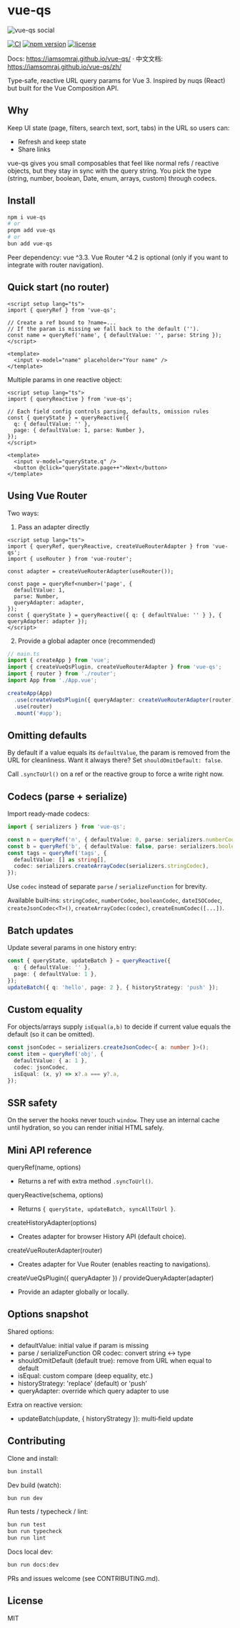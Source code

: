 # vue-qs

![vue-qs social](https://iamsomraj.github.io/vue-qs/banner.svg)

[![CI](https://github.com/iamsomraj/vue-qs/actions/workflows/ci.yml/badge.svg?branch=main)](https://github.com/iamsomraj/vue-qs/actions/workflows/ci.yml) [![npm version](https://img.shields.io/npm/v/vue-qs.svg)](https://www.npmjs.com/package/vue-qs) [![license](https://img.shields.io/badge/license-MIT-blue.svg)](LICENSE)

Docs: https://iamsomraj.github.io/vue-qs/ · 中文文档: https://iamsomraj.github.io/vue-qs/zh/

Type‑safe, reactive URL query params for Vue 3. Inspired by nuqs (React) but built for the Vue Composition API.

## Why

Keep UI state (page, filters, search text, sort, tabs) in the URL so users can:

- Refresh and keep state
- Share links

vue-qs gives you small composables that feel like normal refs / reactive objects, but they stay in sync with the query string. You pick the type (string, number, boolean, Date, enum, arrays, custom) through codecs.

## Install

```sh
npm i vue-qs
# or
pnpm add vue-qs
# or
bun add vue-qs
```

Peer dependency: vue ^3.3. Vue Router ^4.2 is optional (only if you want to integrate with router navigation).

## Quick start (no router)

```vue
<script setup lang="ts">
import { queryRef } from 'vue-qs';

// Create a ref bound to ?name=...
// If the param is missing we fall back to the default ('').
const name = queryRef('name', { defaultValue: '', parse: String });
</script>

<template>
  <input v-model="name" placeholder="Your name" />
</template>
```

Multiple params in one reactive object:

```vue
<script setup lang="ts">
import { queryReactive } from 'vue-qs';

// Each field config controls parsing, defaults, omission rules
const { queryState } = queryReactive({
  q: { defaultValue: '' },
  page: { defaultValue: 1, parse: Number },
});
</script>

<template>
  <input v-model="queryState.q" />
  <button @click="queryState.page++">Next</button>
</template>
```

## Using Vue Router

Two ways:

1. Pass an adapter directly

```vue
<script setup lang="ts">
import { queryRef, queryReactive, createVueRouterAdapter } from 'vue-qs';
import { useRouter } from 'vue-router';

const adapter = createVueRouterAdapter(useRouter());

const page = queryRef<number>('page', {
  defaultValue: 1,
  parse: Number,
  queryAdapter: adapter,
});
const { queryState } = queryReactive({ q: { defaultValue: '' } }, { queryAdapter: adapter });
</script>
```

2. Provide a global adapter once (recommended)

```ts
// main.ts
import { createApp } from 'vue';
import { createVueQsPlugin, createVueRouterAdapter } from 'vue-qs';
import { router } from './router';
import App from './App.vue';

createApp(App)
  .use(createVueQsPlugin({ queryAdapter: createVueRouterAdapter(router) }))
  .use(router)
  .mount('#app');
```

## Omitting defaults

By default if a value equals its `defaultValue`, the param is removed from the URL for cleanliness. Want it always there? Set `shouldOmitDefault: false`.

Call `.syncToUrl()` on a ref or the reactive group to force a write right now.

## Codecs (parse + serialize)

Import ready‑made codecs:

```ts
import { serializers } from 'vue-qs';

const n = queryRef('n', { defaultValue: 0, parse: serializers.numberCodec.parse });
const b = queryRef('b', { defaultValue: false, parse: serializers.booleanCodec.parse });
const tags = queryRef('tags', {
  defaultValue: [] as string[],
  codec: serializers.createArrayCodec(serializers.stringCodec),
});
```

Use `codec` instead of separate `parse` / `serializeFunction` for brevity.

Available built‑ins: `stringCodec`, `numberCodec`, `booleanCodec`, `dateISOCodec`, `createJsonCodec<T>()`, `createArrayCodec(codec)`, `createEnumCodec([...])`.

## Batch updates

Update several params in one history entry:

```ts
const { queryState, updateBatch } = queryReactive({
  q: { defaultValue: '' },
  page: { defaultValue: 1 },
});
updateBatch({ q: 'hello', page: 2 }, { historyStrategy: 'push' });
```

## Custom equality

For objects/arrays supply `isEqual(a,b)` to decide if current value equals the default (so it can be omitted).

```ts
const jsonCodec = serializers.createJsonCodec<{ a: number }>();
const item = queryRef('obj', {
  defaultValue: { a: 1 },
  codec: jsonCodec,
  isEqual: (x, y) => x?.a === y?.a,
});
```

## SSR safety

On the server the hooks never touch `window`. They use an internal cache until hydration, so you can render initial HTML safely.

## Mini API reference

queryRef(name, options)

- Returns a ref with extra method `.syncToUrl()`.

queryReactive(schema, options)

- Returns `{ queryState, updateBatch, syncAllToUrl }`.

createHistoryAdapter(options)

- Creates adapter for browser History API (default choice).

createVueRouterAdapter(router)

- Creates adapter for Vue Router (enables reacting to navigations).

createVueQsPlugin({ queryAdapter }) / provideQueryAdapter(adapter)

- Provide an adapter globally or locally.

## Options snapshot

Shared options:

- defaultValue: initial value if param is missing
- parse / serializeFunction OR codec: convert string <-> type
- shouldOmitDefault (default true): remove from URL when equal to default
- isEqual: custom compare (deep equality, etc.)
- historyStrategy: 'replace' (default) or 'push'
- queryAdapter: override which query adapter to use

Extra on reactive version:

- updateBatch(update, { historyStrategy }): multi‑field update

## Contributing

Clone and install:

```sh
bun install
```

Dev build (watch):

```sh
bun run dev
```

Run tests / typecheck / lint:

```sh
bun run test
bun run typecheck
bun run lint
```

Docs local dev:

```sh
bun run docs:dev
```

PRs and issues welcome (see CONTRIBUTING.md).

## License

MIT
